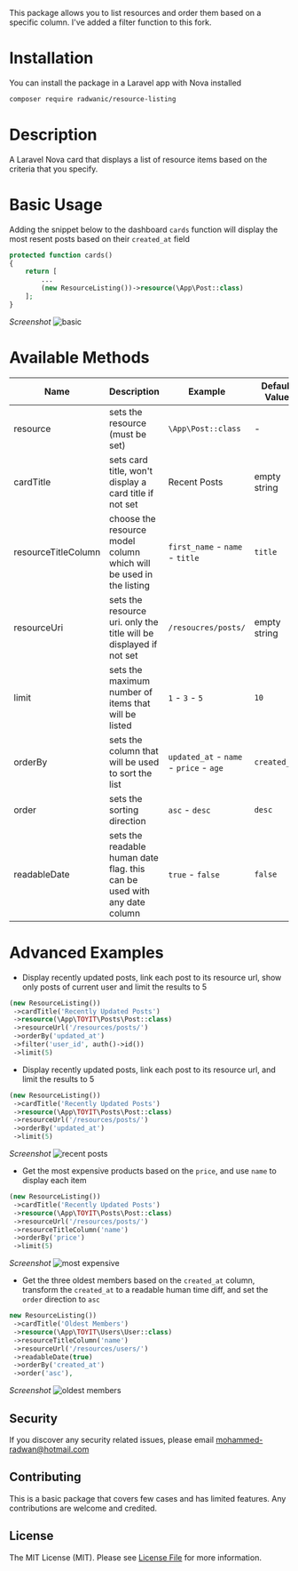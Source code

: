 This package allows you to list resources and order them based on a specific column. I've added a filter function to this fork.

# Installation
You can install the package in a Laravel app with Nova installed

```bash
composer require radwanic/resource-listing
```

# Description

A Laravel Nova card that displays a list of resource items based on the criteria that you specify.


# Basic Usage

Adding the snippet below to the dashboard `cards` function will display the most resent posts based on their `created_at` field

```php
protected function cards()
{
	return [
		...
		(new ResourceListing())->resource(\App\Post::class)
	];
}
```
*Screenshot*
![basic](https://user-images.githubusercontent.com/10232523/62667040-3eb02c00-b986-11e9-8ddd-ffe1b5ce256f.png)

# Available Methods

|Name| Description | Example | Default Value
|--|--|--|--|
| resource |  sets the resource (must be set) | `\App\Post::class` | - |
| cardTitle | sets card title, won't display a card title if not set | Recent Posts | empty string |
| resourceTitleColumn |  choose the resource model column which will be used in the listing | `first_name` - `name` - `title` | `title` |
| resourceUri | sets the resource uri. only the title will be displayed if not set | `/resoucres/posts/` | empty string |
| limit | sets the maximum number of items that will be listed | `1` - `3` - `5` | `10` |
| orderBy | sets the column that will be used to sort the list | `updated_at` - `name` - `price` - `age` | `created_at` |
| order | sets the sorting direction | `asc` - `desc` | `desc` |
| readableDate | sets the readable human date flag. this can be used with any date column | `true` - `false` | `false` |

# Advanced Examples

 - Display recently updated posts, link each post to its resource url, show only posts of current user
   and limit the results to 5

```php
(new ResourceListing())  
 ->cardTitle('Recently Updated Posts')  
 ->resource(\App\TOYIT\Posts\Post::class)  
 ->resourceUrl('/resources/posts/') 
 ->orderBy('updated_at')
 ->filter('user_id', auth()->id()) 
 ->limit(5)
```

 - Display recently updated posts, link each post to its resource url,
   and limit the results to 5

```php
(new ResourceListing())  
 ->cardTitle('Recently Updated Posts')  
 ->resource(\App\TOYIT\Posts\Post::class)  
 ->resourceUrl('/resources/posts/') 
 ->orderBy('updated_at') 
 ->limit(5)
```
*Screenshot*
![recent posts](https://user-images.githubusercontent.com/10232523/62667039-3eb02c00-b986-11e9-9890-c4b8c3e3996b.png)

 - Get the most expensive products based on the `price`, and use `name` to display each item
```php
(new ResourceListing())  
 ->cardTitle('Recently Updated Posts')  
 ->resource(\App\TOYIT\Posts\Post::class) 
 ->resourceUrl('/resources/posts/')   
 ->resourceTitleColumn('name')
 ->orderBy('price')
 ->limit(5)
```
*Screenshot*
![most expensive](https://user-images.githubusercontent.com/10232523/62667043-3f48c280-b986-11e9-9a23-7a33fcd84a1a.png)
- Get the three oldest members based on the `created_at` column, transform the `created_at` to a readable human time diff, and set the `order` direction to `asc`
```php
new ResourceListing())  
 ->cardTitle('Oldest Members')  
 ->resource(\App\TOYIT\Users\User::class)  
 ->resourceTitleColumn('name')  
 ->resourceUrl('/resources/users/')  
 ->readableDate(true)  
 ->orderBy('created_at')  
 ->order('asc'),
```
*Screenshot*
![oldest members](https://user-images.githubusercontent.com/10232523/62667041-3eb02c00-b986-11e9-8c93-199ff6ca2e4b.png)

## Security

If you discover any security related issues, please email mohammed-radwan@hotmail.com

## Contributing

This is a basic package that covers few cases and has limited features. Any contributions are welcome and credited.

## License

The MIT License (MIT). Please see [License File](LICENSE.md) for more information.